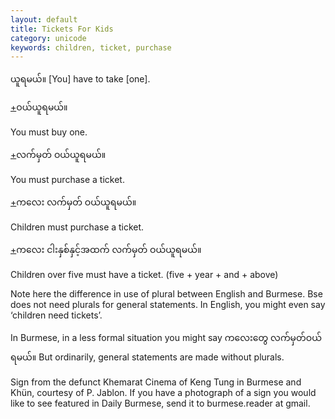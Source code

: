```yaml
---
layout: default
title: Tickets For Kids
category: unicode
keywords: children, ticket, purchase
---
```


<p><span class='mm3'>ယူရမယ်။</span>  [You] have to take [one].</p>
<p class="hide-trigger"><a href='#'>+</a><span class='mm3'>ဝယ်ယူရမယ်။</span></p>
<p class='hide-this'>You must buy one.</p>

<p class="hide-trigger"><a href='#'>+</a><span class='mm3'>လက်မှတ် ဝယ်ယူရမယ်။</span></p>
<p class='hide-this'>You must purchase a ticket.</p>

<p class="hide-trigger"><a href='#'>+</a><span class='mm3'>ကလေး လက်မှတ် ဝယ်ယူရမယ်။</span></p>
<p class='hide-this'>Children must purchase a ticket.</p>

<p class="hide-trigger"><a href='#'>+</a><span class='mm3'>ကလေး ငါးနှစ်နှင့်အထက် လက်မှတ် ဝယ်ယူရမယ်။</span></p>
<p class='hide-this'>Children over five must have a ticket. (five + year + and + above)</p>

<p>Note here the difference in use of plural between English and Burmese. Bse does not need plurals for general statements. In English, you might even say ‘children need tickets’.</p>
<p>In Burmese, in a less formal situation you might say <span class='mm3'>ကလေးတွေ လက်မှတ်ဝယ်ရမယ်။</span> But ordinarily, general statements are made without plurals.</p>
<p>Sign from the defunct Khemarat Cinema of Keng Tung in Burmese and Khün, courtesy of P. Jablon. If you have a photograph of a sign you would like to see featured in Daily Burmese, send it to burmese.reader at gmail.</p>

